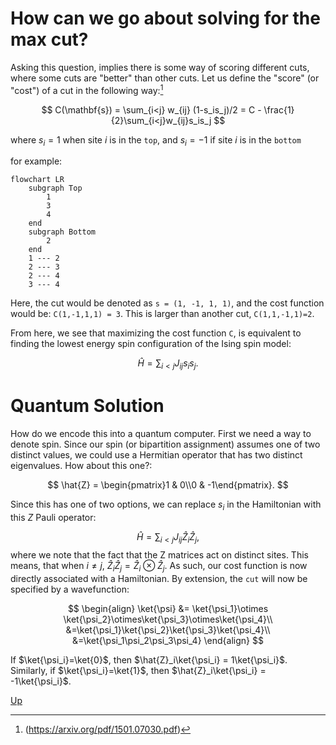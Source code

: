 # How can we go about solving for the max cut?
Asking this question, implies there is some way of scoring different cuts, where some cuts are "better" than other cuts. Let us define the "score" (or "cost") of a cut in the following way:[^1]

[^1]: (https://arxiv.org/pdf/1501.07030.pdf)

$$
C(\mathbf{s}) = \sum_{i<j} w_{ij} (1-s_is_j)/2 = C - \frac{1}{2}\sum_{i<j}w_{ij}s_is_j
$$

where $s_i = 1$ when site $i$ is in the `top`, and $s_i=-1$ if site $i$ is in the `bottom`

for example:

```mermaid
flowchart LR 
    subgraph Top 
	    1 
	    3
	    4
	end
    subgraph Bottom
	    2
	end
    1 --- 2
    2 --- 3
    2 --- 4
    3 --- 4
```

Here, the cut would be denoted as `s = (1, -1, 1, 1)`, and 
the cost function would be: `C(1,-1,1,1) = 3`. This is larger than another cut, `C(1,1,-1,1)=2`.

From here, we see that maximizing the cost function `C`, is equivalent to finding the lowest energy spin configuration of the Ising spin model:

$$
\hat{H} = \sum_{i<j}J_{ij}s_is_j.
$$


# Quantum Solution

How do we encode this into a quantum computer. First we need a way to denote spin. Since our spin (or bipartition assignment) assumes one of two distinct values, we could use a Hermitian operator that has two distinct eigenvalues. How about this one?:

$$
\hat{Z} = \begin{pmatrix}1 & 0\\0 & -1\end{pmatrix}.
$$

Since this has one of two options, we can replace $s_i$ in the Hamiltonian with this $Z$ Pauli operator:

$$
\hat{H} = \sum_{i<j}J_{ij}\hat{Z}_i\hat{Z}_j, 
$$
where we note that the fact that the Z matrices act on distinct sites. This means, that when $i\neq j$, $\hat{Z}_i\hat{Z}_j = \hat{Z}_i\otimes\hat{Z}_j$. As such, our cost function is now directly associated with a Hamiltonian. By extension, the `cut` will now be specified by a wavefunction:

$$
\begin{align}
\ket{\psi} &= \ket{\psi_1}\otimes \ket{\psi_2}\otimes\ket{\psi_3}\otimes\ket{\psi_4}\\
&=\ket{\psi_1}\ket{\psi_2}\ket{\psi_3}\ket{\psi_4}\\
&=\ket{\psi_1\psi_2\psi_3\psi_4}
\end{align}
$$

If $\ket{\psi_i}=\ket{0}$, then $\hat{Z}_i\ket{\psi_i} = 1\ket{\psi_i}$. Similarly, if $\ket{\psi_i}=\ket{1}$, then $\hat{Z}_i\ket{\psi_i} = -1\ket{\psi_i}$. 



[Up](README.md)